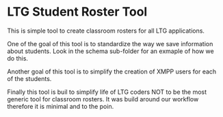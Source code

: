 # LTG Student Roster Tool 

This is simple tool to create classroom rosters for all LTG applications.

One of the goal of this tool is to standardize the way we save information about students. Look in the schema sub-folder for an exmaple of how we do this.

Another goal of this tool is to simplify the creation of XMPP users for each of the students.

Finally this tool is buil to simplify life of LTG coders NOT to be the most generic tool for classroom rosters. It was build around our workflow therefore it is minimal and to the poin.

